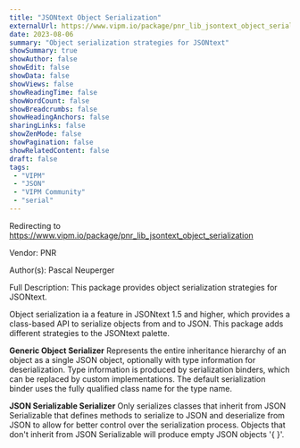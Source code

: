 ```yaml
---
title: "JSONtext Object Serialization"
externalUrl: https://www.vipm.io/package/pnr_lib_jsontext_object_serialization
date: 2023-08-06
summary: "Object serialization strategies for JSONtext"
showSummary: true
showAuthor: false
showEdit: false
showData: false
showViews: false
showReadingTime: false
showWordCount: false
showBreadcrumbs: false
showHeadingAnchors: false
sharingLinks: false
showZenMode: false
showPagination: false
showRelatedContent: false
draft: false
tags:
 - "VIPM"
 - "JSON"
 - "VIPM Community"
 - "serial"
---
```


Redirecting to https://www.vipm.io/package/pnr_lib_jsontext_object_serialization

Vendor: PNR

Author(s): Pascal Neuperger
 
Full Description:
This package provides object serialization strategies for JSONtext.

Object serialization ia a feature in JSONtext 1.5 and higher, which provides a class-based API to serialize objects from and to JSON. This package adds different strategies to the JSONtext palette.

**Generic Object Serializer**
Represents the entire inheritance hierarchy of an object as a single JSON object, optionally with type information for deserialization. Type information is produced by serialization binders, which can be replaced by custom implementations. The default serialization binder uses the fully qualified class name for the type name.

**JSON Serializable Serializer**
Only serializes classes that inherit from JSON Serializable that defines methods to serialize to JSON and deserialize from JSON to allow for better control over the serialization process. Objects that don't inherit from JSON Serializable will produce empty JSON objects '{ }'.